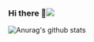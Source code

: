 ### Hi there 👋![](https://visitor-badge.glitch.me/badge?page_id=HuangDaohong.readme)
![Anurag's github stats](https://github-readme-stats.vercel.app/api?username=HuangDaohong&theme=vue-dark)
